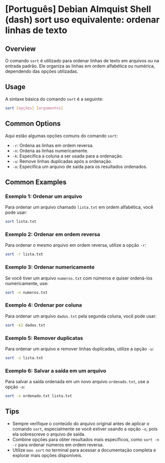 # [Português] Debian Almquist Shell (dash) sort uso equivalente: ordenar linhas de texto

## Overview
O comando `sort` é utilizado para ordenar linhas de texto em arquivos ou na entrada padrão. Ele organiza as linhas em ordem alfabética ou numérica, dependendo das opções utilizadas.

## Usage
A sintaxe básica do comando `sort` é a seguinte:

```bash
sort [opções] [argumentos]
```

## Common Options
Aqui estão algumas opções comuns do comando `sort`:

- `-r`: Ordena as linhas em ordem reversa.
- `-n`: Ordena as linhas numericamente.
- `-k`: Especifica a coluna a ser usada para a ordenação.
- `-u`: Remove linhas duplicadas após a ordenação.
- `-o`: Especifica um arquivo de saída para os resultados ordenados.

## Common Examples

### Exemplo 1: Ordenar um arquivo
Para ordenar um arquivo chamado `lista.txt` em ordem alfabética, você pode usar:

```bash
sort lista.txt
```

### Exemplo 2: Ordenar em ordem reversa
Para ordenar o mesmo arquivo em ordem reversa, utilize a opção `-r`:

```bash
sort -r lista.txt
```

### Exemplo 3: Ordenar numericamente
Se você tiver um arquivo `numeros.txt` com números e quiser ordená-los numericamente, use:

```bash
sort -n numeros.txt
```

### Exemplo 4: Ordenar por coluna
Para ordenar um arquivo `dados.txt` pela segunda coluna, você pode usar:

```bash
sort -k2 dados.txt
```

### Exemplo 5: Remover duplicatas
Para ordenar um arquivo e remover linhas duplicadas, utilize a opção `-u`:

```bash
sort -u lista.txt
```

### Exemplo 6: Salvar a saída em um arquivo
Para salvar a saída ordenada em um novo arquivo `ordenado.txt`, use a opção `-o`:

```bash
sort -o ordenado.txt lista.txt
```

## Tips
- Sempre verifique o conteúdo do arquivo original antes de aplicar o comando `sort`, especialmente se você estiver usando a opção `-o`, pois ela sobrescreve o arquivo de saída.
- Combine opções para obter resultados mais específicos, como `sort -n -r` para ordenar números em ordem reversa.
- Utilize `man sort` no terminal para acessar a documentação completa e explorar mais opções disponíveis.